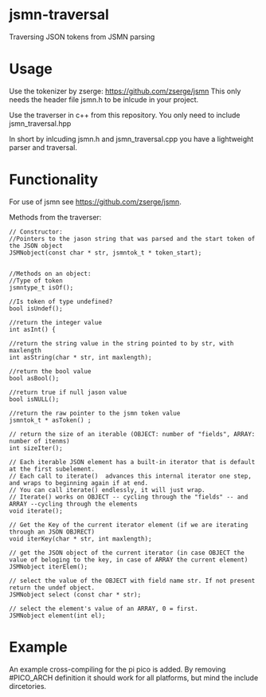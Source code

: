 # jsmn-traversal
 Traversing JSON tokens from JSMN parsing

# Usage
 Use the tokenizer by zserge: https://github.com/zserge/jsmn
 This only needs the header file jsmn.h to be inlcude in your project. 
 
 Use the traverser in c++ from this repository. You only need to include jsmn_traversal.hpp
 
In short by inlcuding jsmn.h and jsmn_traversal.cpp you have a lightweight parser and traversal. 

# Functionality
For use of jsmn see https://github.com/zserge/jsmn. 

Methods from the traverser:

````
// Constructor:
//Pointers to the jason string that was parsed and the start token of the JSON object
JSMNobject(const char * str, jsmntok_t * token_start);  


//Methods on an object:
//Type of token 
jsmntype_t isOf();

//Is token of type undefined?
bool isUndef(); 

//return the integer value	
int asInt() {

//return the string value in the string pointed to by str, with maxlength
int asString(char * str, int maxlength); 

//return the bool value	
bool asBool();
	
//return true if null jason value
bool isNULL();
	
//return the raw pointer to the jsmn token value
jsmntok_t * asToken() ;

// return the size of an iterable (OBJECT: number of "fields", ARRAY: number of itenms)
int sizeIter();

// Each iterable JSON element has a built-in iterator that is default at the first subelement. 
// Each call to iterate()  advances this internal iterator one step, and wraps to beginning again if at end. 
// You can call iterate() endlessly, it will just wrap. 
// Iterate() works on OBJECT -- cycling through the "fields" -- and ARRAY --cycling through the elements
void iterate();
	
// Get the Key of the current iterator element (if we are iterating through an JSON OBJRECT)
void iterKey(char * str, int maxlength);
    
// get the JSON object of the current iterator (in case OBJECT the value of beloging to the key, in case of ARRAY the current element)
JSMNobject iterElem();
	
// select the value of the OBJECT with field name str. If not present return the undef object. 
JSMNobject select (const char * str);
 
// select the element's value of an ARRAY, 0 = first. 	
JSMNobject element(int el);
````

# Example
An example cross-compiling for the pi pico is added. By removing #PICO_ARCH definition it should work for all platforms, but mind the include dircetories.  

